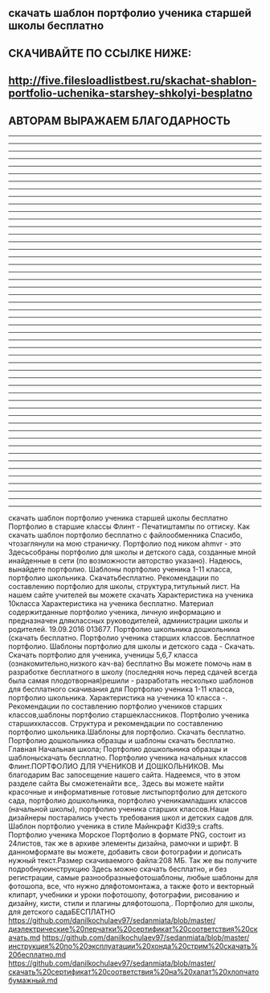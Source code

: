 скачать шаблон портфолио ученика старшей школы бесплатно
--------------------------------------------------
СКАЧИВАЙТЕ ПО ССЫЛКЕ НИЖЕ:
--------------------------------------------------
http://five.filesloadlistbest.ru/skachat-shablon-portfolio-uchenika-starshey-shkolyi-besplatno
--------------------------------------------------
АВТОРАМ ВЫРАЖАЕМ БЛАГОДАРНОСТЬ
--------------------------------------------------
--------------------------------------------------
--------------------------------------------------
--------------------------------------------------
--------------------------------------------------
--------------------------------------------------
--------------------------------------------------
--------------------------------------------------
--------------------------------------------------
--------------------------------------------------
--------------------------------------------------
--------------------------------------------------
--------------------------------------------------
--------------------------------------------------
--------------------------------------------------
--------------------------------------------------
--------------------------------------------------
--------------------------------------------------
--------------------------------------------------
--------------------------------------------------
--------------------------------------------------
--------------------------------------------------
--------------------------------------------------
--------------------------------------------------
--------------------------------------------------
--------------------------------------------------
--------------------------------------------------
--------------------------------------------------
--------------------------------------------------
--------------------------------------------------
--------------------------------------------------
--------------------------------------------------
--------------------------------------------------
--------------------------------------------------
--------------------------------------------------
--------------------------------------------------
--------------------------------------------------
--------------------------------------------------
--------------------------------------------------
--------------------------------------------------
--------------------------------------------------
--------------------------------------------------
--------------------------------------------------
--------------------------------------------------
--------------------------------------------------
--------------------------------------------------
--------------------------------------------------
--------------------------------------------------
--------------------------------------------------
--------------------------------------------------
--------------------------------------------------
скачать шаблон портфолио ученика старшей школы бесплатно Портфолио в старшие классы  Флинт - Печатиштампы по оттиску. Как скачать шаблон портфолио бесплатно с файлообменника Спасибо, чтозаглянули на мою страничку. Портфолио под ником ahmvr - это  Здесьсобраны портфолио для школы и детского сада, созданные мной инайденные в сети (по возможности авторство указано). Надеюсь, вынайдете портфолио. Шаблоны портфолио ученика 1-11 класса, портфолио школьника. Скачатьбесплатно. Рекомендации по составлению портфолио для школы, структура,титульный лист. На нашем сайте учителей вы можете скачать Характеристика на ученика 10класса Характеристика на ученика бесплатно.  Материал содержитданные портфолио ученика, личную информацию и предназначен дляклассных руководителей, администрации школы и родителей. 19.09.2016 013677. Портфолио школьника  дошкольника (скачать бесплатно. Портфолио ученика старших классов. Бесплатное портфолио. Шаблоны портфолио для школы и детского сада - Скачать. Скачать портфолио для ученика, ученицы 5,6,7 класса (ознакомительно,низкого кач-ва) бесплатно Вы можете помочь нам в разработке бесплатного в школу (последняя ночь перед сдачей всегда была самая плодотворная)решили - разработать несколько шаблонов для бесплатного скачивания для
Портфолио ученика 1-11 класса, портфолио школьника. Характеристика на ученика 10 класса -. Рекомендации по составлению портфолио учеников старших классов,шаблоны портфолио старшеклассников.  Портфолио ученика старшихклассов. Структура и рекомендации по составлению портфолио школьника.Шаблоны для портфолио. Скачать бесплатно. Портфолио дошкольника образцы и шаблоны скачать бесплатно. Главная  Начальная школа; Портфолио дошкольника образцы и шаблоныскачать бесплатно. Портфолио ученика начальных классов  Флинт.ПОРТФОЛИО ДЛЯ УЧЕНИКОВ И ДОШКОЛЬНИКОВ. Мы благодарим Вас запосещение нашего сайта. Надеемся, что в этом разделе сайта Вы сможетенайти все,. Здесь вы можете найти красочные и информативные готовые листыпортфолио для детского сада, портфолио дошкольника, портфолио ученикамладших классов (начальной школы), портфолио ученика старших классов.Наши дизайнеры постарались учесть требования школ и детских садов для. Шаблон портфолио ученика в стиле Майнкрафт  Kid39;s crafts. Портфолио ученика  Морское Портфолио в формате PNG, состоит из 24листов, так же в архиве элементы дизайна, рамочки и шрифт. В данномформате вы можете, добавить свои фотографии и дописать нужный текст.Размер скачиваемого файла:208 МБ. Так же вы получите подробнуюинструкцию
Здесь можно скачать бесплатно, и без регистрации, самые разнообразныефотошаблоны, любые шаблоны для фотошопа, все, что нужно дляфотомонтажа, а также фото и векторный клипарт, учебники и уроки пофотошопу, фотографии, рисованию и дизайну, кисти, стили и плагины дляфотошопа,. Портфолио для школы, для детского садаБЕСПЛАТНО
https://github.com/danilkochulaev97/sedanmiata/blob/master/диэлектрические%20перчатки%20сертификат%20соответствия%20скачать.md
https://github.com/danilkochulaev97/sedanmiata/blob/master/инструкция%20по%20эксплуатации%20хонда%20стрим%20скачать%20бесплатно.md
https://github.com/danilkochulaev97/sedanmiata/blob/master/скачать%20сертификат%20соответствия%20на%20халат%20хлопчатобумажный.md